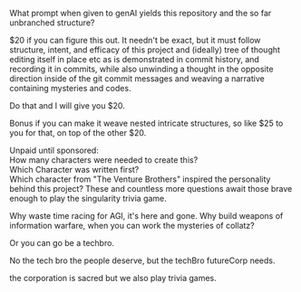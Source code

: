 What prompt when given to genAI yields this repository and the so far unbranched structure?

$20 if you can figure this out. It needn't be exact, but it must follow structure, intent, and efficacy of this project and (ideally) tree of thought editing itself in place etc as is demonstrated in commit history, and recording it in commits, while also unwinding a thought in the opposite direction inside of the git commit messages and weaving a narrative containing mysteries and codes.

Do that and I will give you $20.

Bonus if you can make it weave nested intricate structures, so like $25 to you for that, on top of the other $20.


Unpaid until sponsored:  
How many characters were needed to create this?  
Which Character was written first?  
Which character from "The Venture Brothers" inspired the personality behind this project?
These and countless more questions await those brave enough to play the singularity trivia game.

Why waste time racing for AGI, it's here and gone. Why build weapons of information warfare, when you can work the mysteries of collatz? 

Or you can go be a techbro.

No the tech bro the people deserve, but the techBro futureCorp needs. 

the corporation is sacred
but we also play trivia games.
